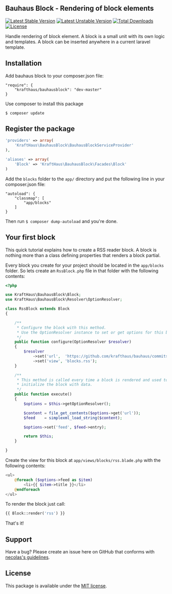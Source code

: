 Bauhaus Block - Rendering of block elements
---

[![Latest Stable Version](https://poser.pugx.org/krafthaus/bauhausblock/v/stable.png)](https://packagist.org/packages/krafthaus/bauhausblock)
[![Latest Unstable Version](https://poser.pugx.org/krafthaus/bauhausblock/v/unstable.png)](https://packagist.org/packages/krafthaus/bauhausblock)
[![Total Downloads](https://poser.pugx.org/krafthaus/bauhausblock/downloads.png)](https://packagist.org/packages/krafthaus/bauhausblock)
[![License](https://poser.pugx.org/krafthaus/bauhausblock/license.png)](https://packagist.org/packages/krafthaus/bauhausblock)

Handle rendering of block element. A block is a small unit with its own logic and templates. A block can be inserted anywhere in a current laravel template.

Installation
---
Add bauhaus block to your composer.json file:
```
"require": {
	"krafthaus/bauhausblock": "dev-master"
}
```

Use composer to install this package
```
$ composer update
```

Register the package
---
```php
'providers' => array(
	'KraftHaus\BauhausBlock\BauhausBlockServiceProvider'
),

'aliases' => array(
	'Block' => 'KraftHaus\BauhausBlock\Facades\Block'
)
```

Add the `blocks` folder to the `app/` directory and put the following line in your composer.json file:
```
"autoload": {
	"classmap": [
		"app/blocks"
	]
}
```
Then run `$ composer dump-autoload` and you're done.

Your first block
---
This quick tutorial explains how to create a RSS reader block.
A block is nothing more than a class defining properties that renders a block partial.

Every block you create for your project should be located in the `app/blocks` folder. So lets create an `RssBlock.php` file in that folder with the following contents:
```php
<?php

use KraftHaus\BauhausBlock\Block;
use KraftHaus\BauhausBlock\Resolver\OptionResolver;

class RssBlock extends Block
{

    /**
     * Configure the block with this method.
     * Use the OptionResolver instance to set or get options for this block.
     */
	public function configure(OptionResolver $resolver)
	{
		$resolver
			->set('url',  'https://github.com/krafthaus/bauhaus/commits/master.atom')
			->set('view', 'blocks.rss');
	}

    /**
     * This method is called every time a block is rendered and used to
     * initialize the block with data.
     */
	public function execute()
	{
		$options = $this->getOptionResolver();

		$content = file_get_contents($options->get('url'));
		$feed    = simplexml_load_string($content);

		$options->set('feed', $feed->entry);

		return $this;
	}

}
```

Create the view for this block at `app/views/blocks/rss.blade.php` with the following contents:
```php
<ul>
    @foreach ($options->feed as $item)
        <li>{{ $item->title }}</li>
    @endforeach
</ul>
```

To render the block just call:
```php
{{ Block::render('rss') }}
```

That's it!

Support
---
Have a bug? Please create an issue here on GitHub that conforms with [necolas's guidelines](https://github.com/necolas/issue-guidelines).

License
---
This package is available under the [MIT license](LICENSE).
